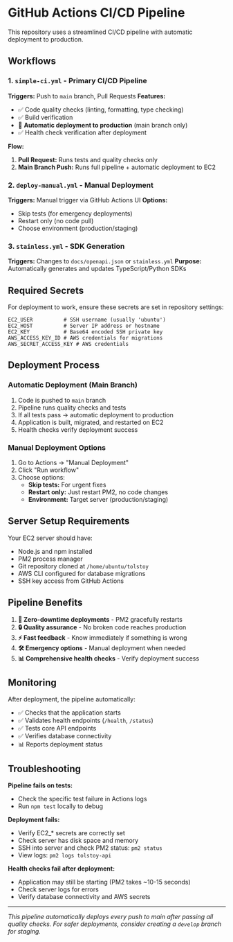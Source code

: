 # GitHub Actions CI/CD Pipeline

This repository uses a streamlined CI/CD pipeline with automatic deployment to production.

## Workflows

### 1. `simple-ci.yml` - Primary CI/CD Pipeline
**Triggers:** Push to `main` branch, Pull Requests
**Features:**
- ✅ Code quality checks (linting, formatting, type checking)
- ✅ Build verification
- 🚀 **Automatic deployment to production** (main branch only)
- ✅ Health check verification after deployment

**Flow:**
1. **Pull Request:** Runs tests and quality checks only
2. **Main Branch Push:** Runs full pipeline + automatic deployment to EC2

### 2. `deploy-manual.yml` - Manual Deployment
**Triggers:** Manual trigger via GitHub Actions UI
**Options:**
- Skip tests (for emergency deployments)
- Restart only (no code pull)
- Choose environment (production/staging)

### 3. `stainless.yml` - SDK Generation
**Triggers:** Changes to `docs/openapi.json` or `stainless.yml`
**Purpose:** Automatically generates and updates TypeScript/Python SDKs

## Required Secrets

For deployment to work, ensure these secrets are set in repository settings:

```
EC2_USER          # SSH username (usually 'ubuntu')
EC2_HOST          # Server IP address or hostname
EC2_KEY           # Base64 encoded SSH private key
AWS_ACCESS_KEY_ID # AWS credentials for migrations
AWS_SECRET_ACCESS_KEY # AWS credentials
```

## Deployment Process

### Automatic Deployment (Main Branch)
1. Code is pushed to `main` branch
2. Pipeline runs quality checks and tests
3. If all tests pass → automatic deployment to production
4. Application is built, migrated, and restarted on EC2
5. Health checks verify deployment success

### Manual Deployment Options
1. Go to Actions → "Manual Deployment"
2. Click "Run workflow"
3. Choose options:
   - **Skip tests:** For urgent fixes
   - **Restart only:** Just restart PM2, no code changes
   - **Environment:** Target server (production/staging)

## Server Setup Requirements

Your EC2 server should have:
- Node.js and npm installed
- PM2 process manager
- Git repository cloned at `/home/ubuntu/tolstoy`
- AWS CLI configured for database migrations
- SSH key access from GitHub Actions

## Pipeline Benefits

1. **🚀 Zero-downtime deployments** - PM2 gracefully restarts
2. **🔒 Quality assurance** - No broken code reaches production  
3. **⚡ Fast feedback** - Know immediately if something is wrong
4. **🛠️ Emergency options** - Manual deployment when needed
5. **📊 Comprehensive health checks** - Verify deployment success

## Monitoring

After deployment, the pipeline automatically:
- ✅ Checks that the application starts
- ✅ Validates health endpoints (`/health`, `/status`)
- ✅ Tests core API endpoints
- ✅ Verifies database connectivity
- 📊 Reports deployment status

## Troubleshooting

**Pipeline fails on tests:**
- Check the specific test failure in Actions logs
- Run `npm test` locally to debug

**Deployment fails:**
- Verify EC2_* secrets are correctly set
- Check server has disk space and memory
- SSH into server and check PM2 status: `pm2 status`
- View logs: `pm2 logs tolstoy-api`

**Health checks fail after deployment:**
- Application may still be starting (PM2 takes ~10-15 seconds)
- Check server logs for errors
- Verify database connectivity and AWS secrets

---

*This pipeline automatically deploys every push to main after passing all quality checks. For safer deployments, consider creating a `develop` branch for staging.*